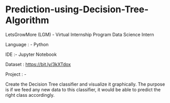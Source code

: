 # Prediction-using-Decision-Tree-Algorithm

LetsGrowMore (LGM) - Virtual Internship Program
Data Science Intern

Language : - Python

IDE :- Jupyter Notebook

Dataset : https://bit.ly/3kXTdox

Project : -


Create the Decision Tree classifier and visualize it graphically.   The purpose is if we feed any new data to this classifier, it would be able to  predict the right class accordingly.  
